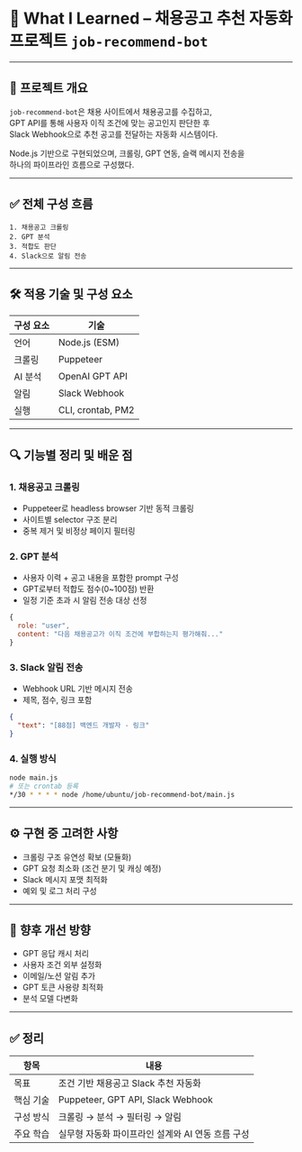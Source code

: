 # 📌 What I Learned – 채용공고 추천 자동화 프로젝트 `job-recommend-bot`

---

## 📝 프로젝트 개요

`job-recommend-bot`은 채용 사이트에서 채용공고를 수집하고,  
GPT API를 통해 사용자 이직 조건에 맞는 공고인지 판단한 후  
Slack Webhook으로 추천 공고를 전달하는 자동화 시스템이다.  

Node.js 기반으로 구현되었으며, 크롤링, GPT 연동, 슬랙 메시지 전송을  
하나의 파이프라인 흐름으로 구성했다.

---

## ✅ 전체 구성 흐름

```
1. 채용공고 크롤링
2. GPT 분석
3. 적합도 판단
4. Slack으로 알림 전송
```

---

## 🛠️ 적용 기술 및 구성 요소

| 구성 요소 | 기술 |
|-----------|------|
| 언어 | Node.js (ESM) |
| 크롤링 | Puppeteer |
| AI 분석 | OpenAI GPT API |
| 알림 | Slack Webhook |
| 실행 | CLI, crontab, PM2 |

---

## 🔍 기능별 정리 및 배운 점

### 1. 채용공고 크롤링

- Puppeteer로 headless browser 기반 동적 크롤링
- 사이트별 selector 구조 분리
- 중복 제거 및 비정상 페이지 필터링

### 2. GPT 분석

- 사용자 이력 + 공고 내용을 포함한 prompt 구성
- GPT로부터 적합도 점수(0~100점) 반환
- 일정 기준 초과 시 알림 전송 대상 선정

```js
{
  role: "user",
  content: "다음 채용공고가 이직 조건에 부합하는지 평가해줘..."
}
```

### 3. Slack 알림 전송

- Webhook URL 기반 메시지 전송
- 제목, 점수, 링크 포함

```json
{
  "text": "[88점] 백엔드 개발자 - 링크"
}
```

### 4. 실행 방식

```bash
node main.js
# 또는 crontab 등록
*/30 * * * * node /home/ubuntu/job-recommend-bot/main.js
```

---

## ⚙️ 구현 중 고려한 사항

- 크롤링 구조 유연성 확보 (모듈화)
- GPT 요청 최소화 (조건 분기 및 캐싱 예정)
- Slack 메시지 포맷 최적화
- 예외 및 로그 처리 구성

---

## 📌 향후 개선 방향

- GPT 응답 캐시 처리
- 사용자 조건 외부 설정화
- 이메일/노션 알림 추가
- GPT 토큰 사용량 최적화
- 분석 모델 다변화

---

## ✅ 정리

| 항목 | 내용 |
|------|------|
| 목표 | 조건 기반 채용공고 Slack 추천 자동화 |
| 핵심 기술 | Puppeteer, GPT API, Slack Webhook |
| 구성 방식 | 크롤링 → 분석 → 필터링 → 알림 |
| 주요 학습 | 실무형 자동화 파이프라인 설계와 AI 연동 흐름 구성 |

